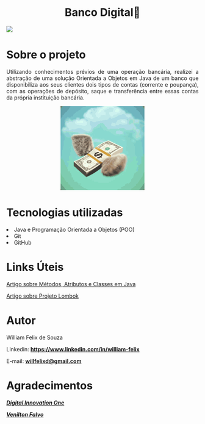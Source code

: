 <div>
  <h1 align="center">
    Banco Digital💸
  </h1>
  <a href="https://github.com/willfelixd/banco-digital-com-java-e-poo/blob/main/LICENSE" target="_blank"><img      src="https://img.shields.io/github/license/willfelixd/banco-digital-com-java-e-poo" 
  target="_blank"></a>
</div>

<h1>Sobre o projeto</h1>

  <p align="justify">
  Utilizando conhecimentos prévios de uma operação bancária, realizei a abstração de uma solução Orientada a Objetos em Java de um banco que disponibiliza aos seus clientes dois tipos de contas (corrente e poupança), com as operações de depósito, saque e transferência entre essas contas da própria instituição bancária.
  </p>
                    
  <p align="center">
  <img width="220" height="220" src="https://github.com/willfelixd/banco-digital-com-java-e-poo/blob/main/assets/money-cash.gif">
  </p>

<h1>Tecnologias utilizadas</h1>

  <li>Java e Programação Orientada a Objetos (POO)</li>
  <li>Git</li>
  <li>GitHub</li>
  
<h1>Links Úteis</h1>
  
  <p align="justify"><a href="https://www.devmedia.com.br/metodos-atributos-e-classes-no-java/25404"
    class="externo">Artigo sobre Métodos, Atributos e Classes em Java</a>
  </p>
  <p align="justify"><a href="https://www.devmedia.com.br/uma-visao-sobre-o-projeto-lombok/28321"
    class="externo">Artigo sobre Projeto Lombok</a>
  </p>
                    
<h1>Autor</h1>

  <p align="justify">
  William Felix de Souza
  </p>
  <p align="justify">
  Linkedin: <a href="https://www.linkedin.com/in/william-felix-018493186" class="externo"><strong>https://www.linkedin.com/in/william-felix</strong></a>
  </p>
  <p align="justify">
  E-mail: <a href="https://www.linkedin.com/in/william-felix-018493186" class="externo"><strong>willfelixd@gmail.com</strong></a>
  </p>
   
<h1>Agradecimentos</h1>

  <p align="justify">
  <a href="https://www.dio.me/" class="externo"><strong><em>Digital Innovation One</em></strong></a>
  </p>
  <p align="justify">
  <a href="https://github.com/falvojr" class="externo"><strong><em>Venilton Falvo</em></strong></a>
  </p>
